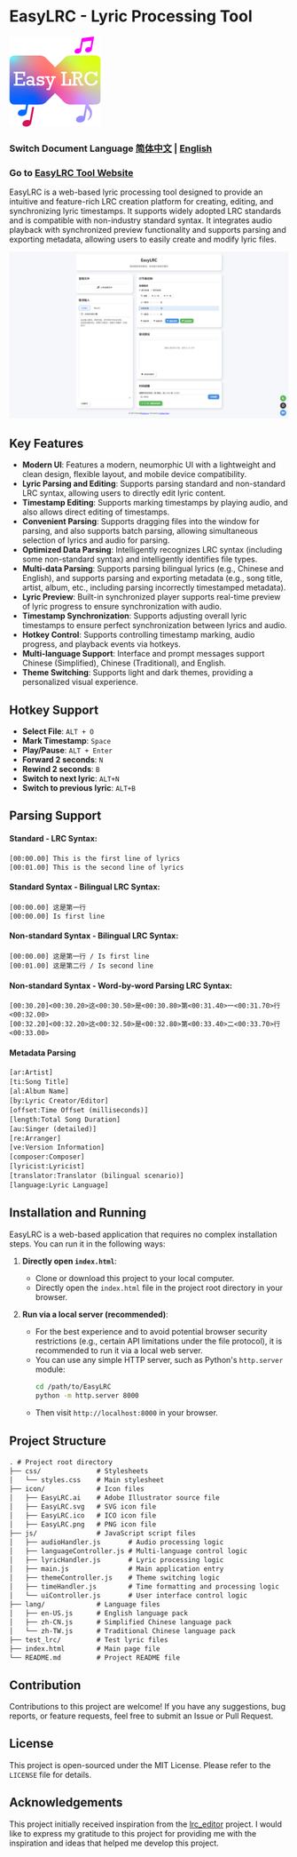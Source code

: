 # EasyLRC - Lyric Processing Tool

![ICON](icon/EasyLRC.png)

### Switch Document Language [简体中文](README_CN.md) | [English](README.md)

### Go to [EasyLRC Tool Website](https://lrc.isea.dev/)

EasyLRC is a web-based lyric processing tool designed to provide an intuitive and feature-rich LRC creation platform for creating, editing, and synchronizing lyric timestamps. It supports widely adopted LRC standards and is compatible with non-industry standard syntax. It integrates audio playback with synchronized preview functionality and supports parsing and exporting metadata, allowing users to easily create and modify lyric files.

![Pages](EasyLRC_demo.png)

## Key Features

- **Modern UI**: Features a modern, neumorphic UI with a lightweight and clean design, flexible layout, and mobile device compatibility.
- **Lyric Parsing and Editing**: Supports parsing standard and non-standard LRC syntax, allowing users to directly edit lyric content.
- **Timestamp Editing**: Supports marking timestamps by playing audio, and also allows direct editing of timestamps.
- **Convenient Parsing**: Supports dragging files into the window for parsing, and also supports batch parsing, allowing simultaneous selection of lyrics and audio for parsing.
- **Optimized Data Parsing**: Intelligently recognizes LRC syntax (including some non-standard syntax) and intelligently identifies file types.
- **Multi-data Parsing**: Supports parsing bilingual lyrics (e.g., Chinese and English), and supports parsing and exporting metadata (e.g., song title, artist, album, etc., including parsing incorrectly timestamped metadata).
- **Lyric Preview**: Built-in synchronized player supports real-time preview of lyric progress to ensure synchronization with audio.
- **Timestamp Synchronization**: Supports adjusting overall lyric timestamps to ensure perfect synchronization between lyrics and audio.
- **Hotkey Control**: Supports controlling timestamp marking, audio progress, and playback events via hotkeys.
- **Multi-language Support**: Interface and prompt messages support Chinese (Simplified), Chinese (Traditional), and English.
- **Theme Switching**: Supports light and dark themes, providing a personalized visual experience.

## Hotkey Support

- **Select File**: `ALT + O`
- **Mark Timestamp**: `Space`
- **Play/Pause**: `ALT + Enter`
- **Forward 2 seconds**: `N`
- **Rewind 2 seconds**: `B`
- **Switch to next lyric**: `ALT+N`
- **Switch to previous lyric**: `ALT+B`

## Parsing Support

#### Standard - LRC Syntax:
```lrc
[00:00.00] This is the first line of lyrics
[00:01.00] This is the second line of lyrics
```
#### Standard Syntax - Bilingual LRC Syntax:
```lrc
[00:00.00] 这是第一行
[00:00.00] Is first line
```
#### Non-standard Syntax - Bilingual LRC Syntax:

```lrc
[00:00.00] 这是第一行 / Is first line
[00:01.00] 这是第二行 / Is second line
```
#### Non-standard Syntax - Word-by-word Parsing LRC Syntax:

```lrc
[00:30.20]<00:30.20>这<00:30.50>是<00:30.80>第<00:31.40>一<00:31.70>行<00:32.00>
[00:32.20]<00:32.20>这<00:32.50>是<00:32.80>第<00:33.40>二<00:33.70>行<00:33.00>
```

#### Metadata Parsing
 ```txt
[ar:Artist]
[ti:Song Title]
[al:Album Name]
[by:Lyric Creator/Editor]
[offset:Time Offset (milliseconds)]
[length:Total Song Duration]
[au:Singer (detailed)]
[re:Arranger]
[ve:Version Information]
[composer:Composer]
[lyricist:Lyricist]
[translator:Translator (bilingual scenario)]
[language:Lyric Language]
```

## Installation and Running

EasyLRC is a web-based application that requires no complex installation steps. You can run it in the following ways:

1.  **Directly open `index.html`**:
    - Clone or download this project to your local computer.
    - Directly open the `index.html` file in the project root directory in your browser.

2.  **Run via a local server (recommended)**:
    - For the best experience and to avoid potential browser security restrictions (e.g., certain API limitations under the file protocol), it is recommended to run it via a local web server.
    - You can use any simple HTTP server, such as Python's `http.server` module:
        ```bash
        cd /path/to/EasyLRC
        python -m http.server 8000
        ```
    - Then visit `http://localhost:8000` in your browser.

## Project Structure

```
. # Project root directory  
├── css/              # Stylesheets
│   └── styles.css    # Main stylesheet
├── icon/             # Icon files
│   ├── EasyLRC.ai    # Adobe Illustrator source file
│   ├── EasyLRC.svg   # SVG icon file
│   ├── EasyLRC.ico   # ICO icon file
│   ├── EasyLRC.png   # PNG icon file
├── js/               # JavaScript script files
│   ├── audioHandler.js       # Audio processing logic
│   ├── languageController.js # Multi-language control logic
│   ├── lyricHandler.js       # Lyric processing logic
│   ├── main.js               # Main application entry
│   ├── themeController.js    # Theme switching logic
│   ├── timeHandler.js        # Time formatting and processing logic
│   └── uiController.js       # User interface control logic
├── lang/             # Language files
│   ├── en-US.js      # English language pack
│   ├── zh-CN.js      # Simplified Chinese language pack
│   └── zh-TW.js      # Traditional Chinese language pack
├── test_lrc/         # Test lyric files
├── index.html        # Main page file
└── README.md         # Project README file
```

## Contribution

Contributions to this project are welcome! If you have any suggestions, bug reports, or feature requests, feel free to submit an Issue or Pull Request.

## License

This project is open-sourced under the MIT License. Please refer to the `LICENSE` file for details.

## Acknowledgements
This project initially received inspiration from the [lrc_editor](https://github.com/yiyizym/lrc_editor) project. I would like to express my gratitude to this project for providing me with the inspiration and ideas that helped me develop this project.
